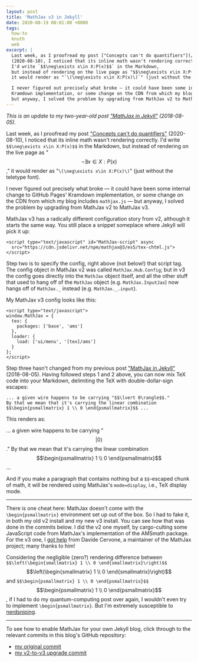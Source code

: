```yaml
---
layout: post
title: 'MathJax v3 in Jekyll'
date: 2020-08-19 00:01:00 +0000
tags:
  how-to
  knuth
  web
excerpt: |
  Last week, as I proofread my post ["Concepts can't do quantifiers"](/blog/2020/08/10/concepts-cant-do-quantifiers)
  (2020-08-10), I noticed that its inline math wasn't rendering correctly.
  I'd write `$$\neg\exists x\in X:P(x)$$` in the Markdown,
  but instead of rendering on the live page as "$$\neg\exists x\in X:P(x)$$,"
  it would render as "`\(\neg\exists x\in X:P(x)\)`" (just without the teletype font).

  I never figured out precisely what broke — it could have been some internal change to GitHub Pages'
  Kramdown implementation, or some change on the CDN from which my blog includes `mathjax.js` —
  but anyway, I solved the problem by upgrading from MathJax v2 to MathJax v3.
---
```


_This is an update to my two-year-old post ["MathJax in Jekyll"](/blog/2018/08/05/mathjax-in-jekyll) (2018-08-05)._

Last week, as I proofread my post ["Concepts can't do quantifiers"](/blog/2020/08/10/concepts-cant-do-quantifiers)
(2020-08-10), I noticed that its inline math wasn't rendering correctly.
I'd write `$$\neg\exists x\in X:P(x)$$` in the Markdown,
but instead of rendering on the live page as "$$\neg\exists x\in X:P(x)$$,"
it would render as "`\(\neg\exists x\in X:P(x)\)`" (just without the teletype font).

I never figured out precisely what broke — it could have been some internal change to GitHub Pages'
Kramdown implementation, or some change on the CDN from which my blog includes `mathjax.js` —
but anyway, I solved the problem by upgrading from MathJax v2 to MathJax v3.

MathJax v3 has a radically different configuration story from v2,
although it starts the same way.
You still place a snippet someplace where Jekyll will pick it up:

    <script type="text/javascript" id="MathJax-script" async
      src="https://cdn.jsdelivr.net/npm/mathjax@3/es5/tex-chtml.js">
    </script>

Step two is to specify the config, right above (not below!) that script tag.
The config object in MathJax v2 was called `MathJax.Hub.Config`; but in v3
the config goes directly into the `MathJax` object itself, and all the other stuff that
used to hang off of the `MathJax` object (e.g. `MathJax.InputJax`)
now hangs off of `MathJax._` instead (e.g. `MathJax._.input`).

My MathJax v3 config looks like this:

    <script type="text/javascript">
    window.MathJax = {
      tex: {
        packages: ['base', 'ams']
      },
      loader: {
        load: ['ui/menu', '[tex]/ams']
      }
    };
    </script>

Step three hasn't changed from my previous post ["MathJax in Jekyll"](/blog/2018/08/05/mathjax-in-jekyll/) (2018-08-05).
Having followed steps 1 and 2 above, you can now mix TeX code into your Markdown, delimiting
the TeX with double-dollar-sign escapes:

    ... a given wire happens to be carrying "$$\lvert 0\rangle$$."
    By that we mean that it's carrying the linear combination
    $$\begin{psmallmatrix} 1 \\ 0 \end{psmallmatrix}$$ ...

This renders as:

... a given wire happens to be carrying "$$\lvert 0\rangle$$."
By that we mean that it's carrying the linear combination
$$\begin{psmallmatrix} 1 \\ 0 \end{psmallmatrix}$$ ...

And if you make a paragraph that contains nothing but a `$$`-escaped chunk of math,
it will be rendered using MathJax's `mode=display`, i.e., TeX display mode.

----

There is one cheat here: MathJax doesn't come with the `\begin{psmallmatrix}` environment
set up out of the box. So I had to fake it, in both my old v2 install and my new v3 install.
You can see how that was done in the commits below. I did the v2 one myself, by cargo-culting some
JavaScript code from MathJax's implementation of the AMSmath package. For the v3 one,
I [got help](https://stackoverflow.com/questions/63428119/)
from Davide Cervone, a maintainer of the MathJax project; many thanks to him!

Considering the negligible (zero?) rendering difference between
`$$\left(\begin{smallmatrix} 1 \\ 0 \end{smallmatrix}\right)$$`
$$\left(\begin{smallmatrix} 1 \\ 0 \end{smallmatrix}\right)$$ and
`$$\begin{psmallmatrix} 1 \\ 0 \end{psmallmatrix}$$`
$$\begin{psmallmatrix} 1 \\ 0 \end{psmallmatrix}$$, if I had to do my quantum-computing
post over again, I wouldn't even try to implement `\begin{psmallmatrix}`.
But I'm extremely susceptible to [nerdsniping](https://xkcd.com/356/).

----

To see how to enable MathJax for your own Jekyll blog, click through to the relevant commits
in this blog's GitHub repository:

* [my original commit](https://github.com/Quuxplusone/blog/commit/eaafdc999a6385cba963ab471a67d6721cbd2964)
* [my v2-to-v3 upgrade commit](https://github.com/Quuxplusone/blog/commit/420dbabb235ee9ce27fadb25bacdbecf3e727a5b)

